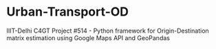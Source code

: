 # Urban-Transport-OD
IIIT-Delhi C4GT Project #514 - Python framework for Origin-Destination matrix estimation using Google Maps API and GeoPandas
